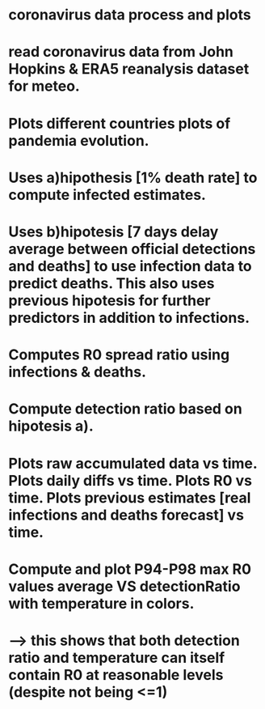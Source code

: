 # coronavirus data process and plots
# read coronavirus data from John Hopkins & ERA5 reanalysis dataset for meteo.
# Plots different countries plots of pandemia evolution.
# Uses a)hipothesis [1% death rate] to compute infected estimates.
# Uses b)hipotesis [7 days delay average between official detections and deaths] to use infection data to predict deaths. This also uses previous hipotesis for further predictors in addition to infections.
# Computes R0 spread ratio using infections & deaths.
# Compute detection ratio based on hipotesis a).
# Plots raw accumulated data vs time. Plots daily diffs vs time. Plots R0 vs time. Plots previous estimates [real infections and deaths forecast] vs time.
# Compute and plot P94-P98 max R0 values average    VS     detectionRatio with temperature in colors.
#     --> this shows that both detection ratio and temperature can itself contain R0 at reasonable levels (despite not being <=1)
